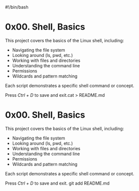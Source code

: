 #!/bin/bash
# 0x00. Shell, Basics

This project covers the basics of the Linux shell, including:

- Navigating the file system
- Looking around (ls, pwd, etc.)
- Working with files and directories
- Understanding the command line
- Permissions
- Wildcards and pattern matching

Each script demonstrates a specific shell command or concept.

Press *Ctrl + D* to save and exit.cat > README.md
# 0x00. Shell, Basics

This project covers the basics of the Linux shell, including:

- Navigating the file system
- Looking around (ls, pwd, etc.)
- Working with files and directories
- Understanding the command line
- Permissions
- Wildcards and pattern matching

Each script demonstrates a specific shell command or concept.

Press *Ctrl + D* to save and exit.
git add README.md
